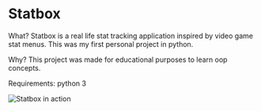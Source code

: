 # Statbox
What?
Statbox is a real life stat tracking application inspired by video game stat menus. This was my first personal project in python.

Why?
This project was made for educational purposes to learn oop concepts.

Requirements:
python 3

![Statbox in action](https://user-images.githubusercontent.com/78938062/190981131-03479330-8524-4590-98da-6e27dc9d91c9.png)
